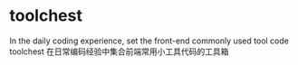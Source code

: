 # toolchest
In the daily coding experience, set the front-end commonly used tool code toolchest 在日常编码经验中集合前端常用小工具代码的工具箱

